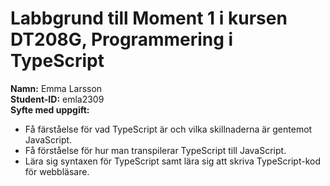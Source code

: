 # Labbgrund till Moment 1 i kursen DT208G, Programmering i TypeScript
**Namn:** Emma Larsson\
**Student-ID:** emla2309\
**Syfte med uppgift:**
* Få färståelse för vad TypeScript är och vilka skillnaderna är gentemot JavaScript.
* Få förståelse för hur man transpilerar TypeScript till JavaScript.
* Lära sig syntaxen för TypeScript samt lära sig att skriva TypeScript-kod för webbläsare.